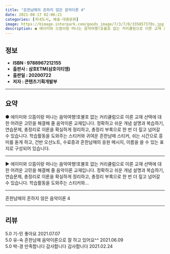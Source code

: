 ```yaml
---
title: "흔한남매의 흔하지 않은 음악이론 4"
date: 2021-08-17 02:06:21
categories: [국내도서, 예술-대중문화]
image: https://bimage.interpark.com/goods_image/7/3/7/0/335857370s.jpg
description: ● 에이미와 으뜸이랑 떠나는 음악여행!호불호 없는 커리큘럼으로 이론 교재 선택에 대한 어려운 고민을 해결해 줄 음악이론 교재입니다. 정확하고 쉬운 개념 설명과 복습하기, 연습문제, 총정리로 이론을 확실하게 정리하고, 총정리 부록으로 한 번 더 짚고 넘어갈 수 있습니다. 학습활동을 도와
---
```


## **정보**

- **ISBN : 9788967212155**
- **출판사 : 삼호ETM(삼호이티엠)**
- **출판일 : 20200722**
- **저자 : 콘텐츠기획개발부**

------



## **요약**

●  에이미와 으뜸이랑 떠나는 음악여행!호불호 없는 커리큘럼으로 이론 교재 선택에 대한 어려운 고민을 해결해 줄 음악이론 교재입니다. 정확하고 쉬운 개념 설명과 복습하기, 연습문제, 총정리로 이론을 확실하게 정리하고, 총정리 부록으로 한 번 더 짚고 넘어갈 수 있습니다. 학습활동을 도와주는 스티커와 귀여운 흔한남매 스티커, 쉬는 시간으로 흥미를 돋게 하고, 건반 오선노트, 수료증과 흔한남매의 응원 메시지, 이름을 쓸 수 있는 표지로 구성되어 있습니다.

------

▶ 에이미와 으뜸이랑 떠나는 음악여행!호불호 없는 커리큘럼으로 이론 교재 선택에 대한 어려운 고민을 해결해 줄 음악이론 교재입니다. 정확하고 쉬운 개념 설명과 복습하기, 연습문제, 총정리로 이론을 확실하게 정리하고, 총정리 부록으로 한 번 더 짚고 넘어갈 수 있습니다. 학습활동을 도와주는 스티커와... 

------


흔한남매의 흔하지 않은 음악이론 4 

------


## **리뷰** 

5.0 기-민 좋아요 2021.07.07 <br/>5.0 유-숙 흔한남매 음악이론으로 잘 하고 있어요^^ 2021.06.09 <br/>5.0 박-경 만족합니다 감사합니다 감사합니다  2021.02.24 <br/>